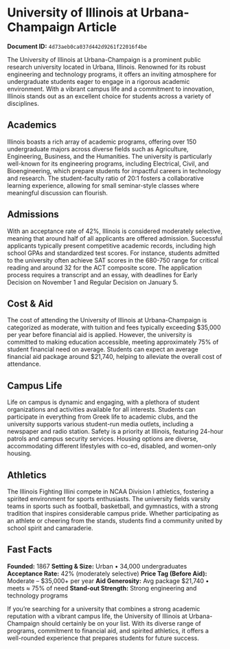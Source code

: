 # University of Illinois at Urbana-Champaign Article

**Document ID:** `4d73aeb0ca037d442d9261f22016f4be`

The University of Illinois at Urbana-Champaign is a prominent public research university located in Urbana, Illinois. Renowned for its robust engineering and technology programs, it offers an inviting atmosphere for undergraduate students eager to engage in a rigorous academic environment. With a vibrant campus life and a commitment to innovation, Illinois stands out as an excellent choice for students across a variety of disciplines.

## Academics
Illinois boasts a rich array of academic programs, offering over 150 undergraduate majors across diverse fields such as Agriculture, Engineering, Business, and the Humanities. The university is particularly well-known for its engineering programs, including Electrical, Civil, and Bioengineering, which prepare students for impactful careers in technology and research. The student-faculty ratio of 20:1 fosters a collaborative learning experience, allowing for small seminar-style classes where meaningful discussion can flourish.

## Admissions
With an acceptance rate of 42%, Illinois is considered moderately selective, meaning that around half of all applicants are offered admission. Successful applicants typically present competitive academic records, including high school GPAs and standardized test scores. For instance, students admitted to the university often achieve SAT scores in the 680-750 range for critical reading and around 32 for the ACT composite score. The application process requires a transcript and an essay, with deadlines for Early Decision on November 1 and Regular Decision on January 5.

## Cost & Aid
The cost of attending the University of Illinois at Urbana-Champaign is categorized as moderate, with tuition and fees typically exceeding $35,000 per year before financial aid is applied. However, the university is committed to making education accessible, meeting approximately 75% of student financial need on average. Students can expect an average financial aid package around $21,740, helping to alleviate the overall cost of attendance.

## Campus Life
Life on campus is dynamic and engaging, with a plethora of student organizations and activities available for all interests. Students can participate in everything from Greek life to academic clubs, and the university supports various student-run media outlets, including a newspaper and radio station. Safety is a priority at Illinois, featuring 24-hour patrols and campus security services. Housing options are diverse, accommodating different lifestyles with co-ed, disabled, and women-only housing.

## Athletics
The Illinois Fighting Illini compete in NCAA Division I athletics, fostering a spirited environment for sports enthusiasts. The university fields varsity teams in sports such as football, basketball, and gymnastics, with a strong tradition that inspires considerable campus pride. Whether participating as an athlete or cheering from the stands, students find a community united by school spirit and camaraderie.

## Fast Facts
**Founded:** 1867
**Setting & Size:** Urban • 34,000 undergraduates
**Acceptance Rate:** 42% (moderately selective)
**Price Tag (Before Aid):** Moderate – $35,000+ per year
**Aid Generosity:** Avg package $21,740 • meets ≈ 75% of need
**Stand-out Strength:** Strong engineering and technology programs

If you’re searching for a university that combines a strong academic reputation with a vibrant campus life, the University of Illinois at Urbana-Champaign should certainly be on your list. With its diverse range of programs, commitment to financial aid, and spirited athletics, it offers a well-rounded experience that prepares students for future success.
